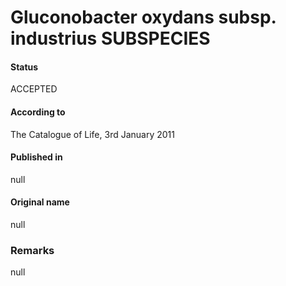 # Gluconobacter oxydans subsp. industrius SUBSPECIES

#### Status
ACCEPTED

#### According to
The Catalogue of Life, 3rd January 2011

#### Published in
null

#### Original name
null

### Remarks
null